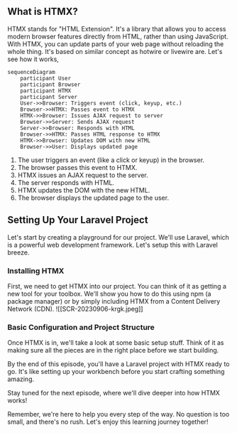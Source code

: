  

## What is HTMX?

HTMX stands for "HTML Extension". It's a library that allows you to access modern browser features directly from HTML, rather than using JavaScript. With HTMX, you can update parts of your web page without reloading the whole thing. It's based on similar concept as hotwire or livewire are. Let's see how it works, 


```mermaid
sequenceDiagram
    participant User
    participant Browser
    participant HTMX
    participant Server
    User->>Browser: Triggers event (click, keyup, etc.)
    Browser->>HTMX: Passes event to HTMX
    HTMX->>Browser: Issues AJAX request to server
    Browser->>Server: Sends AJAX request
    Server->>Browser: Responds with HTML
    Browser->>HTMX: Passes HTML response to HTMX
    HTMX->>Browser: Updates DOM with new HTML
    Browser->>User: Displays updated page
```

1. The user triggers an event (like a click or keyup) in the browser.  
2. The browser passes this event to HTMX.  
3. HTMX issues an AJAX request to the server.  
4. The server responds with HTML.  
5. HTMX updates the DOM with the new HTML.  
6. The browser displays the updated page to the user.

## Setting Up Your Laravel Project

Let's start by creating a playground for our project. We'll use Laravel, which is a powerful web development framework. Let's setup this with Laravel breeze.

### Installing HTMX

First, we need to get HTMX into our project. You can think of it as getting a new tool for your toolbox. We'll show you how to do this using npm (a package manager) or by simply including HTMX from a Content Delivery Network (CDN).
![[SCR-20230906-krgk.jpeg]]


### Basic Configuration and Project Structure

Once HTMX is in, we'll take a look at some basic setup stuff. Think of it as making sure all the pieces are in the right place before we start building.

By the end of this episode, you'll have a Laravel project with HTMX ready to go. It's like setting up your workbench before you start crafting something amazing.

Stay tuned for the next episode, where we'll dive deeper into how HTMX works!

Remember, we're here to help you every step of the way. No question is too small, and there's no rush. Let's enjoy this learning journey together!
